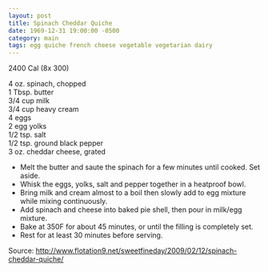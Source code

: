 ```yaml
---
layout: post
title: Spinach Cheddar Quiche
date: 1969-12-31 19:00:00 -0500
category: main
tags: egg quiche french cheese vegetable vegetarian dairy
---
```

2400 Cal (8x 300)

4 oz. spinach, chopped  
1 Tbsp. butter  
3/4 cup milk  
3/4 cup heavy cream  
4 eggs  
2 egg yolks  
1/2 tsp. salt  
1/2 tsp. ground black pepper  
3 oz. cheddar cheese, grated  

* Melt the butter and saute the spinach for a few minutes until cooked. Set aside.
* Whisk the eggs, yolks, salt and pepper together in a heatproof bowl.
* Bring milk and cream almost to a boil then slowly add to egg mixture while mixing continuously.
* Add spinach and cheese into baked pie shell, then pour in milk/egg mixture.
* Bake at 350F for about 45 minutes, or until the filling is completely set.
* Rest for at least 30 minutes before serving.

Source: <http://www.flotation9.net/sweetfineday/2009/02/12/spinach-cheddar-quiche/>
